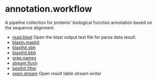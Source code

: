 ﻿# annotation.workflow

A pipeline collection for proteins' biological function 
 annotation based on the sequence alignment.

+ [read.blast](annotation.workflow/read.blast.1) Open the blast output text file for parse data result.
+ [blastn.maphit](annotation.workflow/blastn.maphit.1) 
+ [blasthit.sbh](annotation.workflow/blasthit.sbh.1) 
+ [blasthit.bbh](annotation.workflow/blasthit.bbh.1) 
+ [grep.names](annotation.workflow/grep.names.1) 
+ [stream.flush](annotation.workflow/stream.flush.1) 
+ [besthit.filter](annotation.workflow/besthit.filter.1) 
+ [open.stream](annotation.workflow/open.stream.1) Open result table stream writer
